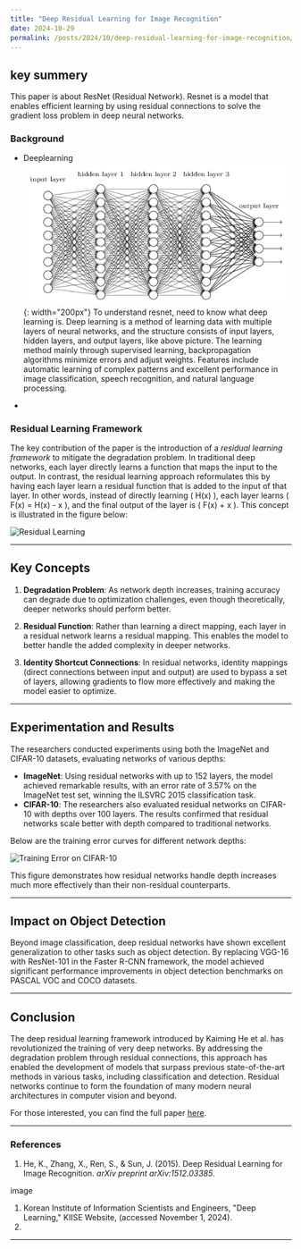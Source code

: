 ```yaml
---
title: "Deep Residual Learning for Image Recognition"
date: 2024-10-29
permalink: /posts/2024/10/deep-residual-learning-for-image-recognition/
---
```


## key summery
This paper is about ResNet (Residual Network). Resnet is a model that enables efficient learning by using residual connections to solve the gradient loss problem in deep neural networks.

### Background
- Deeplearning
![Illustration of combining vision and language modalities](/images/deeplearning.png){: width="200px"}
To understand resnet, need to know what deep learning is. Deep learning is a method of learning data with multiple layers of neural networks, and the structure consists of input layers, hidden layers, and output layers, like above picture. The learning method mainly through supervised learning, backpropagation algorithms minimize errors and adjust weights. Features include automatic learning of complex patterns and excellent performance in image classification, speech recognition, and natural language processing.

- 
### Residual Learning Framework

The key contribution of the paper is the introduction of a *residual learning framework* to mitigate the degradation problem. In traditional deep networks, each layer directly learns a function that maps the input to the output. In contrast, the residual learning approach reformulates this by having each layer learn a residual function that is added to the input of that layer. In other words, instead of directly learning \( H(x) \), each layer learns \( F(x) = H(x) - x \), and the final output of the layer is \( F(x) + x \). This concept is illustrated in the figure below:

![Residual Learning](../images/residual-learning-block.png)

---

## Key Concepts

1. **Degradation Problem**: As network depth increases, training accuracy can degrade due to optimization challenges, even though theoretically, deeper networks should perform better.
  
2. **Residual Function**: Rather than learning a direct mapping, each layer in a residual network learns a residual mapping. This enables the model to better handle the added complexity in deeper networks.

3. **Identity Shortcut Connections**: In residual networks, identity mappings (direct connections between input and output) are used to bypass a set of layers, allowing gradients to flow more effectively and making the model easier to optimize.

---

## Experimentation and Results

The researchers conducted experiments using both the ImageNet and CIFAR-10 datasets, evaluating networks of various depths:

- **ImageNet**: Using residual networks with up to 152 layers, the model achieved remarkable results, with an error rate of 3.57% on the ImageNet test set, winning the ILSVRC 2015 classification task.
- **CIFAR-10**: The researchers also evaluated residual networks on CIFAR-10 with depths over 100 layers. The results confirmed that residual networks scale better with depth compared to traditional networks.

Below are the training error curves for different network depths:

![Training Error on CIFAR-10](../images/cifar10-training-error.png)

This figure demonstrates how residual networks handle depth increases much more effectively than their non-residual counterparts.

---

## Impact on Object Detection

Beyond image classification, deep residual networks have shown excellent generalization to other tasks such as object detection. By replacing VGG-16 with ResNet-101 in the Faster R-CNN framework, the model achieved significant performance improvements in object detection benchmarks on PASCAL VOC and COCO datasets.

---

## Conclusion

The deep residual learning framework introduced by Kaiming He et al. has revolutionized the training of very deep networks. By addressing the degradation problem through residual connections, this approach has enabled the development of models that surpass previous state-of-the-art methods in various tasks, including classification and detection. Residual networks continue to form the foundation of many modern neural architectures in computer vision and beyond.

For those interested, you can find the full paper [here](https://arxiv.org/abs/1512.03385).

---

### References

1. He, K., Zhang, X., Ren, S., & Sun, J. (2015). Deep Residual Learning for Image Recognition. *arXiv preprint arXiv:1512.03385*.

image
1. Korean Institute of Information Scientists and Engineers, "Deep Learning," KIISE Website, (accessed November 1, 2024).
2. 
---
